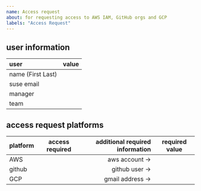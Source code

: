 ```yaml
---
name: Access request
about: for requesting access to AWS IAM, GitHub orgs and GCP
labels: "Access Request"
---
```

<!-- 
NOTE: please carefully read the instructions provided in comments.
in order to process requests effectively please be sure to provide all **REQUIRED** information,
falure to do so will result in processing delays or possible unprocessed requests 
**REQUIRED** issue must be propery formatted in github markdown format. before submitting an issue
please preview the markdown to ensure it renders properly for help with github markdown go here
https://docs.github.com/en/get-started/writing-on-github/getting-started-with-writing-and-formatting-on-github/basic-writing-and-formatting-syntax
-->

## user information
<!-- **REQUIRED**: all field values are required in the table below unless noted
the information provided below is for the user needing access
 -->
| user                      | value            |
| :------------------------ | :--------------- |
| name (First Last)         |                  |
| suse email                |                  |
| manager                   |                  |
| team                      |                  |



## access request platforms
<!-- 
place an 'x' in the access required column and add the `required value` from the `additional required information` column
-->
| platform | access required | additional required information | required value |
| :------- | :-------------: | -----------------------------: | -------------- |
|AWS       |                 | aws account ->                 |                | 
|github    |                 | github user ->                 |                |
|GCP       |                 | gmail address ->               |                |

